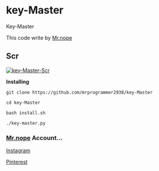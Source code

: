 # key-Master
Key-Master

This code write by [Mr.nope](https://github.com/mrprogrammer2938)

## Scr
[![key-Master-Scr](https://user-images.githubusercontent.com/78996423/122524661-a6793880-d02d-11eb-94f0-1910d886a49c.jpeg)](https://github.com/mrprogrammer2938/key-Master)

**Installing**
```
git clone https://github.com/mrprogrammer2938/key-Master

cd key-Master

bash install.sh

./key-master.py
```

### [Mr.nope](https://github.com/mrprogrammer2938) Account...

[Instagram](https://instagram.com/programmer2938)

[Pinterest](https://www.pinterest.com/mrprogrammer2938)
